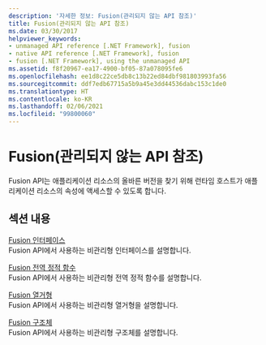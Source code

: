 ```yaml
---
description: '자세한 정보: Fusion(관리되지 않는 API 참조)'
title: Fusion(관리되지 않는 API 참조)
ms.date: 03/30/2017
helpviewer_keywords:
- unmanaged API reference [.NET Framework], fusion
- native API reference [.NET Framework], fusion
- fusion [.NET Framework], using the unmanaged API
ms.assetid: f8f20967-ea17-4900-bf05-87a078095fe6
ms.openlocfilehash: ee1d8c22ce5db8c13b22ed84dbf981803993fa56
ms.sourcegitcommit: ddf7edb67715a5b9a45e3dd44536dabc153c1de0
ms.translationtype: HT
ms.contentlocale: ko-KR
ms.lasthandoff: 02/06/2021
ms.locfileid: "99800060"
---
```

# <a name="fusion-unmanaged-api-reference"></a>Fusion(관리되지 않는 API 참조)

Fusion API는 애플리케이션 리소스의 올바른 버전을 찾기 위해 런타임 호스트가 애플리케이션 리소스의 속성에 액세스할 수 있도록 합니다.  
  
## <a name="in-this-section"></a>섹션 내용  

 [Fusion 인터페이스](fusion-interfaces.md)  
 Fusion API에서 사용하는 비관리형 인터페이스를 설명합니다.  
  
 [Fusion 전역 정적 함수](fusion-global-static-functions.md)  
 Fusion API에서 사용하는 비관리형 전역 정적 함수를 설명합니다.  
  
 [Fusion 열거형](fusion-enumerations.md)  
 Fusion API에서 사용하는 비관리형 열거형을 설명합니다.  
  
 [Fusion 구조체](fusion-structures.md)  
 Fusion API에서 사용하는 비관리형 구조체를 설명합니다.

